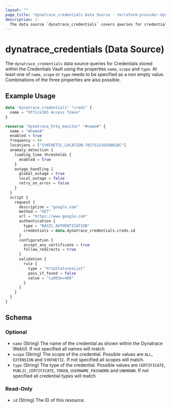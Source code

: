 ```yaml
---
layout: ""
page_title: "dynatrace_credentials Data Source - terraform-provider-dynatrace"
description: |-
  The data source `dynatrace_credentials` covers queries for credentials
---
```


# dynatrace_credentials (Data Source)

The `dynatrace_credentials` data source queries for Credentials stored within the Credentials Vault using the properties `name`, `scope` and `type`. At least one of `name`, `scope` or `type` needs to be specified as a non empty value. Combinations of the three properties are also possible.

## Example Usage

```terraform
data "dynatrace_credentials" "creds" {
  name = "Office365 Access Token"
}

resource "dynatrace_http_monitor" "#name#" {
  name = "#name#" 
  enabled = true 
  frequency = 60 
  locations = ["SYNTHETIC_LOCATION-781752216580B1BC"] 
  anomaly_detection {
    loading_time_thresholds {
      enabled = true 
    }
    outage_handling {
      global_outage = true 
      local_outage = false 
      retry_on_error = false 
    }
  }
  script {
    request {
      description = "google.com" 
      method = "GET" 
      url = "https://www.google.com" 
      authentication {
        type = "BASIC_AUTHENTICATION" 
        credentials = data.dynatrace_credentials.creds.id
      }
      configuration {
        accept_any_certificate = true 
        follow_redirects = true 
      }
      validation {
        rule {
          type = "httpStatusesList" 
          pass_if_found = false 
          value = "\u003e=400" 
        }
      }
    }
  }
}

```

<!-- schema generated by tfplugindocs -->
## Schema

### Optional

- `name` (String) The name of the credential as shown within the Dynatrace WebUI. If not specified all names will match
- `scope` (String) The scope of the credential. Possible values are `ALL`, `EXTENSION` and `SYNTHETIC`. If not specified all scopes will match.
- `type` (String) The type of the credential. Possible values are `CERTIFICATE`, `PUBLIC_CERTIFICATE`, `TOKEN`, `USERNAME_PASSWORD` and `UNKNOWN`. If not specified all credential types will match

### Read-Only

- `id` (String) The ID of this resource.